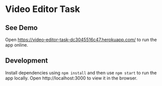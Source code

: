 # Video Editor Task

## See Demo
Open https://video-editor-task-dc3045516c47.herokuapp.com/ to run the app online. 

## Development

Install dependencies using `npm install` and then use `npm start` to run the app locally. Open http://localhost:3000 to view it in the browser.

